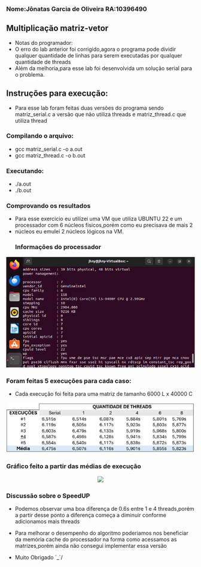 ###  Nome:Jônatas Garcia de Oliveira RA:10396490

## Multiplicação matriz-vetor
- Notas do programador:
- O erro do lab anterior foi corrigido,agora o programa pode dividir qualquer quantidade de linhas para serem executadas por qualquer quantidade de threads
- Além da melhoria,para esse lab foi desenvolvida um solução serial para o problema.
  
## Instruções para execução:
- Para esse lab foram feitas duas versões do programa sendo matriz_serial.c a versão que não utiliza threads e matriz_thread.c que utiliza thread

###  Compilando o  arquivo:
- gcc matriz_serial.c -o a.out
- gcc matriz_thread.c -o b.out

###  Executando:
- ./a.out
- ./b.out

### Comprovando os resultados
- Para esse exercicio eu utilizei uma VM que utiliza UBUNTU 22 e um processador com 6 núcleos fisicos,porém como eu precisava de mais 2
- núcleos eu emulei 2 núcleos lógicos na VM.
  ### Informações do processador
 <p align = "center">
     <img src = https://github.com/Jonatas-G-Oliveira/ComputacaoParelela/blob/main/lab03Threads/imagens/info_cpu.png>
  </p>
 
### Foram feitas 5 execuções para cada caso:
- Cada execução foi feita para uma matriz de tamanho 6000 L x 40000 C
 <p align = "center">
     <img src = https://github.com/Jonatas-G-Oliveira/ComputacaoParelela/blob/main/lab03Threads/imagens/Tabela_Execu%C3%A7%C3%B5es.png>
  </p>

### Gráfico feito a partir das médias de execução
 <p align = "center">
     <img src = https://github.com/Jonatas-G-Oliveira/ComputacaoParelela/blob/main/lab03Threads/imagens/Gr%C3%A1fico.png>
  </p>

### Discussão sobre o SpeedUP
  - Podemos observar uma boa diferença de 0.6s entre 1 e 4 threads,porém a partir desse ponto a diferença começa a diminuir conforme adicionamos mais threads
  - Para melhorar o desempenho do algoritmo poderiamos nos beneficiar da memória cache do processador na forma como acessamos as matrizes,porém ainda não consegui implementar essa versão

- Muito Obrigado ´_´/
